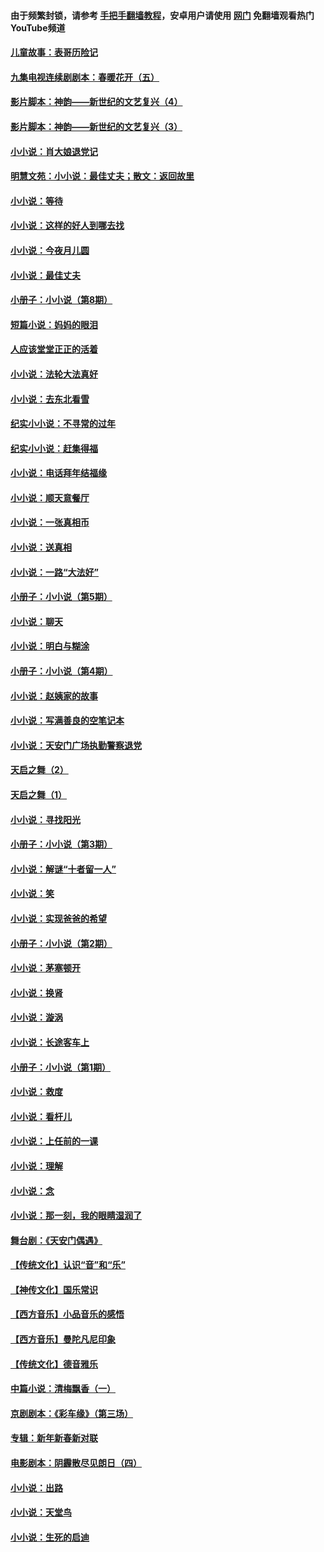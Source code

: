 #### 由于频繁封锁，请参考 [手把手翻墙教程](https://github.com/gfw-breaker/guides/wiki/)，安卓用户请使用 [网门](https://github.com/gfw-breaker/nogfw/blob/master/dl.md?t=07141400) 免翻墙观看热门YouTube频道 

#### [儿童故事：表哥历险记](../pages/328/383535.md?t=07141400) 

#### [九集电视连续剧剧本：春暖花开（五）](../pages/328/275919.md?t=07141400) 

#### [影片脚本：神韵——新世纪的文艺复兴（4）](../pages/328/266089.md?t=07141400) 

#### [影片脚本：神韵——新世纪的文艺复兴（3）](../pages/328/266087.md?t=07141400) 

#### [小小说：肖大娘退党记](../pages/328/239807.md?t=07141400) 

#### [明慧文苑：小小说：最佳丈夫；散文：返回故里](../pages/328/3439.md?t=07141400) 

#### [小小说：等待](../pages/328/223927.md?t=07141400) 

#### [小小说：这样的好人到哪去找](../pages/328/209396.md?t=07141400) 

#### [小小说：今夜月儿圆](../pages/328/193588.md?t=07141400) 

#### [小小说：最佳丈夫](../pages/328/190938.md?t=07141400) 

#### [小册子：小小说（第8期）](../pages/328/188202.md?t=07141400) 

#### [短篇小说：妈妈的眼泪](../pages/328/187712.md?t=07141400) 

#### [人应该堂堂正正的活着](../pages/328/182430.md?t=07141400) 

#### [小小说：法轮大法真好](../pages/328/174669.md?t=07141400) 

#### [小小说：去东北看雪](../pages/328/173882.md?t=07141400) 

#### [纪实小小说：不寻常的过年](../pages/328/173187.md?t=07141400) 

#### [纪实小小说：赶集得福](../pages/328/172652.md?t=07141400) 

#### [小小说：电话拜年结福缘](../pages/328/172533.md?t=07141400) 

#### [小小说：顺天意餐厅](../pages/328/170182.md?t=07141400) 

#### [小小说：一张真相币](../pages/328/169410.md?t=07141400) 

#### [小小说：送真相](../pages/328/166713.md?t=07141400) 

#### [小小说：一路“大法好”](../pages/328/162016.md?t=07141400) 

#### [小册子：小小说（第5期）](../pages/328/161131.md?t=07141400) 

#### [小小说：聊天](../pages/328/159640.md?t=07141400) 

#### [小小说：明白与糊涂](../pages/328/158101.md?t=07141400) 

#### [小册子：小小说（第4期）](../pages/328/158006.md?t=07141400) 

#### [小小说：赵姨家的故事](../pages/328/157843.md?t=07141400) 

#### [小小说：写满善良的空笔记本](../pages/328/157382.md?t=07141400) 

#### [小小说：天安门广场执勤警察退党](../pages/328/156982.md?t=07141400) 

#### [天启之舞（2）](../pages/328/153440.md?t=07141400) 

#### [天启之舞（1）](../pages/328/153439.md?t=07141400) 

#### [小小说：寻找阳光](../pages/328/153065.md?t=07141400) 

#### [小册子：小小说（第3期）](../pages/328/151715.md?t=07141400) 

#### [小小说：解谜“十者留一人”](../pages/328/148967.md?t=07141400) 

#### [小小说：笑](../pages/328/148905.md?t=07141400) 

#### [小小说：实现爸爸的希望](../pages/328/148096.md?t=07141400) 

#### [小册子：小小说（第2期）](../pages/328/147214.md?t=07141400) 

#### [小小说：茅塞顿开](../pages/328/147030.md?t=07141400) 

#### [小小说：换肾](../pages/328/146770.md?t=07141400) 

#### [小小说：漩涡](../pages/328/146683.md?t=07141400) 

#### [小小说：长途客车上](../pages/328/145076.md?t=07141400) 

#### [小册子：小小说（第1期）](../pages/328/143963.md?t=07141400) 

#### [小小说：救度](../pages/328/143927.md?t=07141400) 

#### [小小说：看杆儿](../pages/328/142137.md?t=07141400) 

#### [小小说：上任前的一课](../pages/328/140808.md?t=07141400) 

#### [小小说：理解](../pages/328/140476.md?t=07141400) 

#### [小小说：念](../pages/328/139513.md?t=07141400) 

#### [小小说：那一刻，我的眼睛湿润了](../pages/328/138476.md?t=07141400) 

#### [舞台剧：《天安门偶遇》](../pages/328/117155.md?t=07141400) 

#### [【传统文化】认识“音”和“乐”](../pages/328/108667.md?t=07141400) 

#### [【神传文化】国乐常识](../pages/328/104225.md?t=07141400) 

#### [【西方音乐】小品音乐的感悟](../pages/328/102924.md?t=07141400) 

#### [【西方音乐】曼陀凡尼印象](../pages/328/102922.md?t=07141400) 

#### [【传统文化】德音雅乐](../pages/328/102923.md?t=07141400) 

#### [中篇小说：清梅飘香（一）](../pages/328/101058.md?t=07141400) 

#### [京剧剧本：《彩车缘》（第三场）](../pages/328/96434.md?t=07141400) 

#### [专辑：新年新春新对联](../pages/328/94991.md?t=07141400) 

#### [电影剧本：阴霾散尽见朗日（四）](../pages/328/87081.md?t=07141400) 

#### [小小说：出路](../pages/328/84848.md?t=07141400) 

#### [小小说：天堂鸟](../pages/328/83084.md?t=07141400) 

#### [小小说：生死的启迪](../pages/328/70977.md?t=07141400) 

